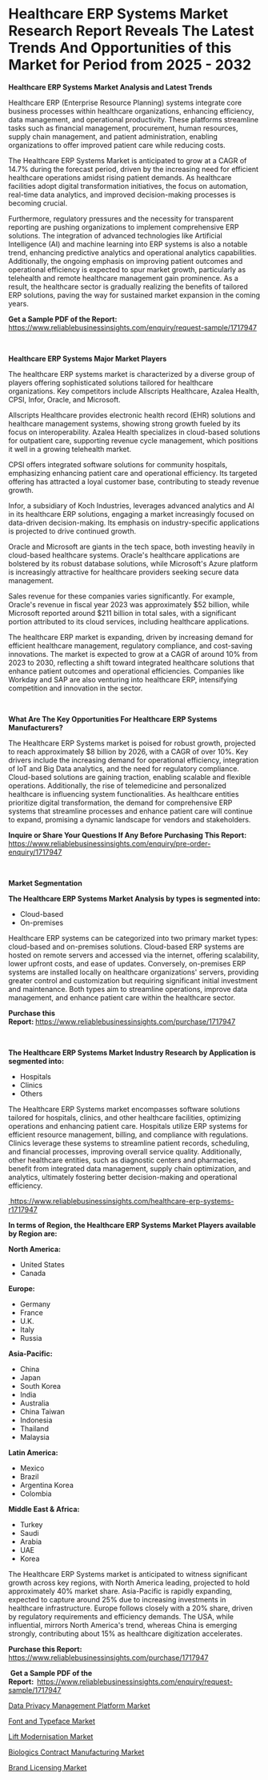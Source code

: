 <p><h1>Healthcare ERP Systems Market Research Report Reveals The Latest Trends And Opportunities of this Market for Period from 2025 - 2032</h1></p><p><strong>Healthcare ERP Systems Market Analysis and Latest Trends</strong></p>
<p><p>Healthcare ERP (Enterprise Resource Planning) systems integrate core business processes within healthcare organizations, enhancing efficiency, data management, and operational productivity. These platforms streamline tasks such as financial management, procurement, human resources, supply chain management, and patient administration, enabling organizations to offer improved patient care while reducing costs.</p><p>The Healthcare ERP Systems Market is anticipated to grow at a CAGR of 14.7% during the forecast period, driven by the increasing need for efficient healthcare operations amidst rising patient demands. As healthcare facilities adopt digital transformation initiatives, the focus on automation, real-time data analytics, and improved decision-making processes is becoming crucial. </p><p>Furthermore, regulatory pressures and the necessity for transparent reporting are pushing organizations to implement comprehensive ERP solutions. The integration of advanced technologies like Artificial Intelligence (AI) and machine learning into ERP systems is also a notable trend, enhancing predictive analytics and operational analytics capabilities. Additionally, the ongoing emphasis on improving patient outcomes and operational efficiency is expected to spur market growth, particularly as telehealth and remote healthcare management gain prominence. As a result, the healthcare sector is gradually realizing the benefits of tailored ERP solutions, paving the way for sustained market expansion in the coming years.</p></p>
<p><strong>Get a Sample PDF of the Report:&nbsp;</strong> <a href="https://www.reliablebusinessinsights.com/enquiry/request-sample/1717947?utm_campaign=1121&utm_medium=2&utm_source=Github&utm_content=ia&utm_term=09032025&utm_id=healthcare-erp-systems">https://www.reliablebusinessinsights.com/enquiry/request-sample/1717947</a></p>
<p>&nbsp;</p>
<p><strong>Healthcare ERP Systems Major Market Players</strong></p>
<p><p>The healthcare ERP systems market is characterized by a diverse group of players offering sophisticated solutions tailored for healthcare organizations. Key competitors include Allscripts Healthcare, Azalea Health, CPSI, Infor, Oracle, and Microsoft.</p><p>Allscripts Healthcare provides electronic health record (EHR) solutions and healthcare management systems, showing strong growth fueled by its focus on interoperability. Azalea Health specializes in cloud-based solutions for outpatient care, supporting revenue cycle management, which positions it well in a growing telehealth market.</p><p>CPSI offers integrated software solutions for community hospitals, emphasizing enhancing patient care and operational efficiency. Its targeted offering has attracted a loyal customer base, contributing to steady revenue growth.</p><p>Infor, a subsidiary of Koch Industries, leverages advanced analytics and AI in its healthcare ERP solutions, engaging a market increasingly focused on data-driven decision-making. Its emphasis on industry-specific applications is projected to drive continued growth.</p><p>Oracle and Microsoft are giants in the tech space, both investing heavily in cloud-based healthcare systems. Oracle's healthcare applications are bolstered by its robust database solutions, while Microsoft's Azure platform is increasingly attractive for healthcare providers seeking secure data management.</p><p>Sales revenue for these companies varies significantly. For example, Oracle's revenue in fiscal year 2023 was approximately $52 billion, while Microsoft reported around $211 billion in total sales, with a significant portion attributed to its cloud services, including healthcare applications.</p><p>The healthcare ERP market is expanding, driven by increasing demand for efficient healthcare management, regulatory compliance, and cost-saving innovations. The market is expected to grow at a CAGR of around 10% from 2023 to 2030, reflecting a shift toward integrated healthcare solutions that enhance patient outcomes and operational efficiencies. Companies like Workday and SAP are also venturing into healthcare ERP, intensifying competition and innovation in the sector.</p></p>
<p>&nbsp;</p>
<p><strong>What Are The Key Opportunities For Healthcare ERP Systems Manufacturers?</strong></p>
<p><p>The Healthcare ERP Systems market is poised for robust growth, projected to reach approximately $8 billion by 2026, with a CAGR of over 10%. Key drivers include the increasing demand for operational efficiency, integration of IoT and Big Data analytics, and the need for regulatory compliance. Cloud-based solutions are gaining traction, enabling scalable and flexible operations. Additionally, the rise of telemedicine and personalized healthcare is influencing system functionalities. As healthcare entities prioritize digital transformation, the demand for comprehensive ERP systems that streamline processes and enhance patient care will continue to expand, promising a dynamic landscape for vendors and stakeholders.</p></p>
<p><strong>Inquire or Share Your Questions If Any Before Purchasing This Report:</strong> <a href="https://www.reliablebusinessinsights.com/enquiry/pre-order-enquiry/1717947?utm_campaign=1121&utm_medium=2&utm_source=Github&utm_content=ia&utm_term=09032025&utm_id=healthcare-erp-systems">https://www.reliablebusinessinsights.com/enquiry/pre-order-enquiry/1717947</a></p>
<p>&nbsp;</p>
<p><strong>Market Segmentation</strong></p>
<p><strong>The Healthcare ERP Systems Market Analysis by types is segmented into:</strong></p>
<p><ul><li>Cloud-based</li><li>On-premises</li></ul></p>
<p><p>Healthcare ERP systems can be categorized into two primary market types: cloud-based and on-premises solutions. Cloud-based ERP systems are hosted on remote servers and accessed via the internet, offering scalability, lower upfront costs, and ease of updates. Conversely, on-premises ERP systems are installed locally on healthcare organizations' servers, providing greater control and customization but requiring significant initial investment and maintenance. Both types aim to streamline operations, improve data management, and enhance patient care within the healthcare sector.</p></p>
<p><strong>Purchase this Report:&nbsp;</strong><a href="https://www.reliablebusinessinsights.com/purchase/1717947?utm_campaign=1121&utm_medium=2&utm_source=Github&utm_content=ia&utm_term=09032025&utm_id=healthcare-erp-systems">https://www.reliablebusinessinsights.com/purchase/1717947</a></p>
<p>&nbsp;</p>
<p><strong>The Healthcare ERP Systems Market Industry Research by Application is segmented into:</strong></p>
<p><ul><li>Hospitals</li><li>Clinics</li><li>Others</li></ul></p>
<p><p>The Healthcare ERP Systems market encompasses software solutions tailored for hospitals, clinics, and other healthcare facilities, optimizing operations and enhancing patient care. Hospitals utilize ERP systems for efficient resource management, billing, and compliance with regulations. Clinics leverage these systems to streamline patient records, scheduling, and financial processes, improving overall service quality. Additionally, other healthcare entities, such as diagnostic centers and pharmacies, benefit from integrated data management, supply chain optimization, and analytics, ultimately fostering better decision-making and operational efficiency.</p></p>
<p><a href="https://www.reliablebusinessinsights.com/healthcare-erp-systems-r1717947?utm_campaign=1121&utm_medium=2&utm_source=Github&utm_content=ia&utm_term=09032025&utm_id=healthcare-erp-systems">&nbsp;https://www.reliablebusinessinsights.com/healthcare-erp-systems-r1717947</a></p>
<p><strong>In terms of Region, the Healthcare ERP Systems Market Players available by Region are:</strong></p>
<p>
    <p> <strong> North America: </strong>
        <ul>
            <li>United States</li>
            <li>Canada</li>
        </ul>
        </p> 
    <p> <strong> Europe: </strong>
        <ul>
            <li>Germany</li>
            <li>France</li>
            <li>U.K.</li>
            <li>Italy</li>
            <li>Russia</li>
        </ul>
        </p> 
    <p> <strong> Asia-Pacific: </strong>
        <ul>
            <li>China</li>
            <li>Japan</li>
            <li>South Korea</li>
            <li>India</li>
            <li>Australia</li>
            <li>China Taiwan</li>
            <li>Indonesia</li>
            <li>Thailand</li>
            <li>Malaysia</li>
        </ul>
        </p> 
    <p> <strong> Latin America: </strong>
        <ul>
            <li>Mexico</li>
            <li>Brazil</li>
            <li>Argentina Korea</li>
            <li>Colombia</li>
        </ul>
        </p> 
    <p> <strong> Middle East & Africa: </strong>
        <ul>
            <li>Turkey</li>
            <li>Saudi</li>
            <li>Arabia</li>
            <li>UAE</li>
            <li>Korea</li>
        </ul>
    </p>
    </p>
<p><p>The Healthcare ERP Systems market is anticipated to witness significant growth across key regions, with North America leading, projected to hold approximately 40% market share. Asia-Pacific is rapidly expanding, expected to capture around 25% due to increasing investments in healthcare infrastructure. Europe follows closely with a 20% share, driven by regulatory requirements and efficiency demands. The USA, while influential, mirrors North America's trend, whereas China is emerging strongly, contributing about 15% as healthcare digitization accelerates.</p></p>
<p><strong>Purchase this Report: </strong><a href="https://www.reliablebusinessinsights.com/purchase/1717947?utm_campaign=1121&utm_medium=2&utm_source=Github&utm_content=ia&utm_term=09032025&utm_id=healthcare-erp-systems">https://www.reliablebusinessinsights.com/purchase/1717947</a></p>
<p>&nbsp;<strong>Get a Sample PDF of the Report:&nbsp;&nbsp;</strong><a href="https://www.reliablebusinessinsights.com/enquiry/request-sample/1717947?utm_campaign=1121&utm_medium=2&utm_source=Github&utm_content=ia&utm_term=09032025&utm_id=healthcare-erp-systems">https://www.reliablebusinessinsights.com/enquiry/request-sample/1717947</a></p>
<p><strong></strong></p>
<p><p><a href="https://github.com/amramcocosxa/Market-Research-Report-List-1/blob/main/data-privacy-management-platform-market.md?utm_campaign=1121&utm_medium=2&utm_source=Github&utm_content=ia&utm_term=09032025&utm_id=healthcare-erp-systems">Data Privacy Management Platform Market</a></p><p><a href="https://github.com/nkomdaumis16/Market-Research-Report-List-1/blob/main/font-and-typeface-market.md?utm_campaign=1121&utm_medium=2&utm_source=Github&utm_content=ia&utm_term=09032025&utm_id=healthcare-erp-systems">Font and Typeface Market</a></p><p><a href="https://github.com/avikalitesjj/Market-Research-Report-List-1/blob/main/lift-modernisation-market.md?utm_campaign=1121&utm_medium=2&utm_source=Github&utm_content=ia&utm_term=09032025&utm_id=healthcare-erp-systems">Lift Modernisation Market</a></p><p><a href="https://github.com/ioniafidian4/Market-Research-Report-List-1/blob/main/biologics-contract-manufacturing-market.md?utm_campaign=1121&utm_medium=2&utm_source=Github&utm_content=ia&utm_term=09032025&utm_id=healthcare-erp-systems">Biologics Contract Manufacturing Market</a></p><p><a href="https://github.com/ceneabiruk11/Market-Research-Report-List-1/blob/main/brand-licensing-market.md?utm_campaign=1121&utm_medium=2&utm_source=Github&utm_content=ia&utm_term=09032025&utm_id=healthcare-erp-systems">Brand Licensing Market</a></p></p>